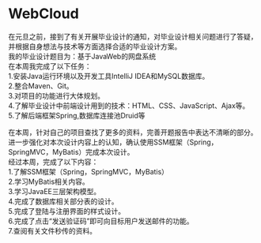 # WebCloud

在元旦之前，接到了有关开展毕业设计的通知，对毕业设计相关问题进行了答疑，并根据自身想法与技术等方面选择合适的毕业设计方案。  
我的毕业设计题目为：基于JavaWeb的网盘系统  
在本周我完成了以下任务：  
1.安装Java运行环境以及开发工具IntelliJ IDEA和MySQL数据库。  
2.整合Maven、Git。  
3.对项目的功能进行大体规划。  
4.了解毕业设计中前端设计用到的技术：HTML、CSS、JavaScript、Ajax等。  
5.了解后端框架Spring,数据库连接池Druid等

在本周，针对自己的项目查找了更多的资料，完善开题报告中表达不清晰的部分。进一步强化对本次设计内容上的认知，确认使用SSM框架（Spring，SpringMVC，MyBatis）完成本次设计。  
经过本周，完成了以下内容：  
1.了解SSM框架（Spring，SpringMVC，MyBatis）  
2.学习MyBatis相关内容。  
3.学习JavaEE三层架构模型。  
4.完成了数据库相关部分表的设计。  
5.完成了登陆与注册界面的样式设计。  
6.完成了点击“发送验证码”即可向目标用户发送邮件的功能。  
7.查阅有关文件秒传的资料。  

